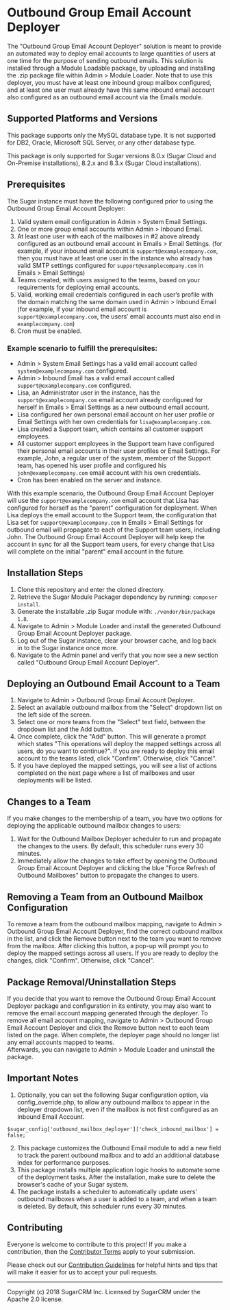 # Outbound Group Email Account Deployer
The "Outbound Group Email Account Deployer" solution is meant to provide an automated way to deploy email accounts to large quantities of users at one time for the purpose of sending outbound emails.  This solution is installed through a Module Loadable package, by uploading and installing the .zip package file within Admin > Module Loader.  Note that to use this deployer, you must have at least one inbound group mailbox configured, and at least one user must already have this same inbound email account also configured as an outbound email account via the Emails module.
 
## Supported Platforms and Versions
This package supports only the MySQL database type.  It is not supported for DB2, Oracle, Microsoft SQL Server, or any other database type.
 
This package is only supported for Sugar versions 8.0.x (Sugar Cloud and On-Premise installations), 8.2.x and 8.3.x (Sugar Cloud installations).
 
## Prerequisites
The Sugar instance must have the following configured prior to using the Outbound Group Email Account Deployer:
1. Valid system email configuration in Admin > System Email Settings.
2. One or more group email accounts within Admin > Inbound Email.
3. At least one user with each of the mailboxes in #2 above already configured as an outbound email account in Emails > Email Settings. (for example, if your inbound email account is `support@examplecompany.com`, then you must have at least one user in the instance who already has valid SMTP settings configured for `support@examplecompany.com` in Emails > Email Settings)
4. Teams created, with users assigned to the teams, based on your requirements for deploying email accounts.
5. Valid, working email credentials configured in each user’s profile with the domain matching the same domain used in Admin > Inbound Email (for example, if your inbound email account is `support@examplecompany.com`, the users’ email accounts must also end in `examplecompany.com`)
6. Cron must be enabled.

### Example scenario to fulfill the prerequisites:

* Admin > System Email Settings has a valid email account called `system@examplecompany.com` configured.
* Admin > Inbound Email has a valid email account called `support@examplecompany.com` configured.
* Lisa, an Administrator user in the instance, has the `support@examplecompany.com` email account already configured for herself in Emails > Email Settings as a new outbound email account.
* Lisa configured her own personal email account on her user profile or Email Settings with her own credentials for `lisa@examplecompany.com`.
* Lisa created a Support team, which contains all customer support employees.
* All customer support employees in the Support team have configured their personal email accounts in their user profiles or Email Settings. For example, John, a regular user of the system, member of the Support team, has opened his user profile and configured his `john@examplecompany.com` email account with his own credentials.
* Cron has been enabled on the server and instance.

With this example scenario, the Outbound Group Email Account Deployer will use the `support@examplecompany.com` email account that Lisa has configured for herself as the "parent" configuration for deployment.  When Lisa deploys the email account to the Support team, the configuration that Lisa set for `support@examplecompany.com` in Emails > Email Settings for outbound email will propagate to each of the Support team users, including John.  The Outbound Group Email Account Deployer will help keep the account in sync for all the Support team users, for every change that Lisa will complete on the initial "parent" email account in the future.

## Installation Steps
1. Clone this repository and enter the cloned directory.
2. Retrieve the Sugar Module Packager dependency by running: `composer install`.
3. Generate the installable .zip Sugar module with: `./vendor/bin/package 1.8`.
4. Navigate to Admin > Module Loader and install the generated Outbound Group Email Account Deployer package.
5. Log out of the Sugar instance, clear your browser cache, and log back in to the Sugar instance once more.
6. Navigate to the Admin panel and verify that you now see a new section called "Outbound Group Email Account Deployer".

## Deploying an Outbound Email Account to a Team
1. Navigate to Admin > Outbound Group Email Account Deployer.
2. Select an available outbound mailbox from the "Select" dropdown list on the left side of the screen.
3. Select one or more teams from the "Select" text field, between the dropdown list and the Add button.
4. Once complete, click the "Add" button.  This will generate a prompt which states "This operations will deploy the mapped settings across all users, do you want to continue?".  If you are ready to deploy this email account to the teams listed, click "Confirm".  Otherwise, click "Cancel".
5. If you have deployed the mapped settings, you will see a list of actions completed on the next page where a list of mailboxes and user deployments will be listed.

## Changes to a Team
If you make changes to the membership of a team, you have two options for deploying the applicable outbound mailbox changes to users:
1. Wait for the Outbound Mailbox Deployer scheduler to run and propagate the changes to the users.  By default, this scheduler runs every 30 minutes.
2. Immediately allow the changes to take effect by opening the Outbound Group Email Account Deployer and clicking the blue "Force Refresh of Outbound Mailboxes" button to propagate the changes to users. 
 
## Removing a Team from an Outbound Mailbox Configuration          
To remove a team from the outbound mailbox mapping, navigate to Admin > Outbound Group Email Account Deployer, find the correct outbound mailbox in the list, and click the Remove button next to the team you want to remove from the mailbox.  After clicking this button, a pop-up will prompt you to deploy the mapped settings across all users.   If you are ready to deploy the changes, click "Confirm".  Otherwise, click "Cancel".

## Package Removal/Uninstallation Steps
If you decide that you want to remove the Outbound Group Email Account Deployer package and configuration in its entirety, you may also want to remove the email account mapping generated through the deployer.  To remove all email account mapping, navigate to Admin > Outbound Group Email Account Deployer and click the Remove button next to each team listed on the page. When complete, the deployer page should no longer list any email accounts mapped to teams.<br/>
Afterwards, you can navigate to Admin > Module Loader and uninstall the package.
 
## Important Notes
1. Optionally, you can set the following Sugar configuration option, via config_override.php, to allow any outbound mailbox to appear in the deployer dropdown list, even if the mailbox is not first configured as an Inbound Email Account.
```
$sugar_config['outbound_mailbox_deployer']['check_inbound_mailbox'] = false;
```
2. This package customizes the Outbound Email module to add a new field to track the parent outbound mailbox and to add an additional database index for performance purposes.
3. This package installs multiple application logic hooks to automate some of the deployment tasks.
After the installation, make sure to delete the browser's cache of your Sugar system.
4. The package installs a scheduler to automatically update users’ outbound mailboxes when a user is added to a team, and when a team is deleted.  By default, this scheduler runs every 30 minutes.

## Contributing
Everyone is welcome to contribute to this project! If you make a contribution, then the [Contributor Terms](CONTRIBUTOR_TERMS.pdf) apply to your submission.

Please check out our [Contribution Guidelines](CONTRIBUTING.md) for helpful hints and tips that will make it easier for us to accept your pull requests.


-----
Copyright (c) 2018 SugarCRM Inc. Licensed by SugarCRM under the Apache 2.0 license.
